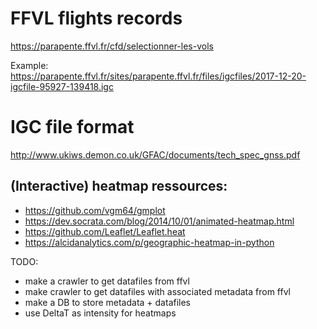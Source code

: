 # FFVL flights records
https://parapente.ffvl.fr/cfd/selectionner-les-vols

Example:   
https://parapente.ffvl.fr/sites/parapente.ffvl.fr/files/igcfiles/2017-12-20-igcfile-95927-139418.igc   


# IGC file format
http://www.ukiws.demon.co.uk/GFAC/documents/tech_spec_gnss.pdf


## (Interactive) heatmap ressources:   
- https://github.com/vgm64/gmplot
- https://dev.socrata.com/blog/2014/10/01/animated-heatmap.html   
- https://github.com/Leaflet/Leaflet.heat
- https://alcidanalytics.com/p/geographic-heatmap-in-python


TODO:
- make a crawler to get datafiles from ffvl
- make crawler to get datafiles with associated metadata from ffvl
- make a DB to store metadata + datafiles
- use DeltaT as intensity for heatmaps
